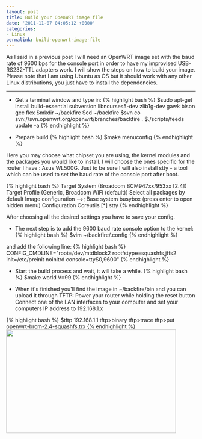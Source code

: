 ```yaml
---
layout: post
title: Build your OpenWRT image file
date: '2011-11-07 04:05:12 +0000'
categories:
- Linux
permalink: build-openwrt-image-file
---
```

As I said in a previous post I will need an OpenWRT image set with the baud rate of 9600 bps for the console port in order to have my improvised USB-RS232-TTL adapters work. I will show the steps on how to build your image. Please note that I am using Ubuntu as OS but it should work with any other Linux distributions, you just have to install the dependencies.

___

- Get a terminal window and type in:
{% highlight bash %}
$sudo apt-get install build-essential subversion libncurses5-dev zlib1g-dev gawk bison 
gcc flex
$mkdir ~/backfire
$cd ~/backfire
$svn co svn://svn.openwrt.org/openwrt/branches/backfire .
$./scripts/feeds update -a
{% endhighlight %} 

- Prepare build
{% highlight bash %}
$make menuconfig
{% endhighlight %} 

Here you may choose what chipset you are using, the kernel modules and the packages you would like to install. I will choose the ones specific for the router I have : Asus WL500G. Just to be sure I will also install stty - a tool which can be used to set the baud rate of the console port after boot.

{% highlight bash %}
Target System (Broadcom BCM947xx/953xx [2.4])
Target Profile (Generic, Broadcom WiFi (default))
Select all packages by default
Image configuration -->;
      Base system
           busybox (press enter to open hidden menu)
               Configuration
                   Coreutils
                      [*] stty
{% endhighlight %} 

After choosing all the desired settings you have to save your config.

- The next step is to add the 9600 baud rate console option to the kernel:
{% highlight bash %}
$vim ~/backfire/.config
{% endhighlight %} 

and add the following line:
{% highlight bash %}
CONFIG_CMDLINE="root=/dev/mtdblock2 rootfstype=squashfs,jffs2 init=/etc/preinit 
noinitrd console=ttyS0,9600"
{% endhighlight %} 

- Start the build process and wait, it will take a while.
{% highlight bash %}
$make world V=99
{% endhighlight %} 

- When it's finished you'll find the image in ~/backfire/bin and you can upload it through TFTP:
Power your router while holding the reset button
Connect one of the LAN interfaces to your computer and set your computers IP address to 192.168.1.x

{% highlight bash %}
$tftp 192.168.1.1
tftp>binary
tftp>trace 
tftp>put openwrt-brcm-2.4-squashfs.trx
{% endhighlight %} 
<a href="{{'/public/images/Screenshot-1.png' | prepend: site.baseurl | prepend: site.url }}"><img src="{{'/public/images/Screenshot-1.png' | prepend: site.baseurl | prepend: site.url }}" alt="" title="OpenWRT" width="451" height="275" class="aligncenter size-full wp-image-79" /></a>
